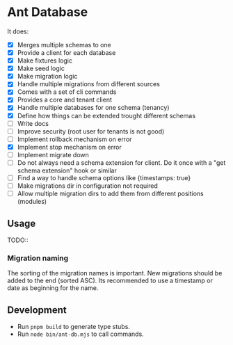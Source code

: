 # Ant Database

It does:

- [x] Merges multiple schemas to one
- [x] Provide a client for each database
- [x] Make fixtures logic
- [x] Make seed logic
- [x] Make migration logic
- [x] Handle multiple migrations from different sources
- [x] Comes with a set of cli commands
- [x] Provides a core and tenant client
- [x] Handle multiple databases for one schema (tenancy)
- [x] Define how things can be extended trought different schemas
- [ ] Write docs
- [ ] Improve security (root user for tenants is not good)
- [ ] Implement rollback mechanism on error
- [x] Implement stop mechanism on error
- [ ] Implement migrate down
- [ ] Do not always need a schema extension for client. Do it once with a "get schema extension" hook or similar
- [ ] Find a way to handle schema options like {timestamps: true}
- [ ] Make migrations dir in configuration not required
- [ ] Allow multiple migration dirs to add them from different positions (modules)

## Usage

TODO::

### Migration naming

The sorting of the migration names is important. New migrations should be added to the end (sorted ASC).
Its recommended to use a timestamp or date as beginning for the name.

## Development

- Run `pnpm build` to generate type stubs.
- Run `node bin/ant-db.mjs` to call commands.
